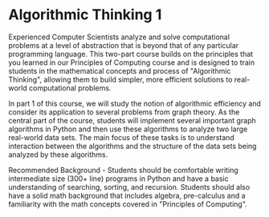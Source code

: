 # Algorithmic Thinking 1

Experienced Computer Scientists analyze and solve computational problems at a level of abstraction that is beyond that of any particular programming language.  This two-part course builds on the principles that you learned in our Principles of Computing course and is designed to train students in the mathematical concepts and process of "Algorithmic Thinking", allowing them to build simpler, more efficient solutions to real-world computational problems.

In part 1 of this course, we will study the notion of algorithmic efficiency and consider its application to several problems from graph theory.  As the central part of the course, students will implement several important graph algorithms in Python and then use these algorithms to analyze two large real-world data sets.  The main focus of these tasks is to understand interaction between the algorithms and the structure of the data sets being analyzed by these algorithms.

Recommended Background - Students should be comfortable writing intermediate size  (300+ line) programs in Python and have a basic understanding of searching, sorting, and recursion. Students should also have a solid math background that includes algebra, pre-calculus and a familiarity with the math concepts covered in "Principles of Computing".
